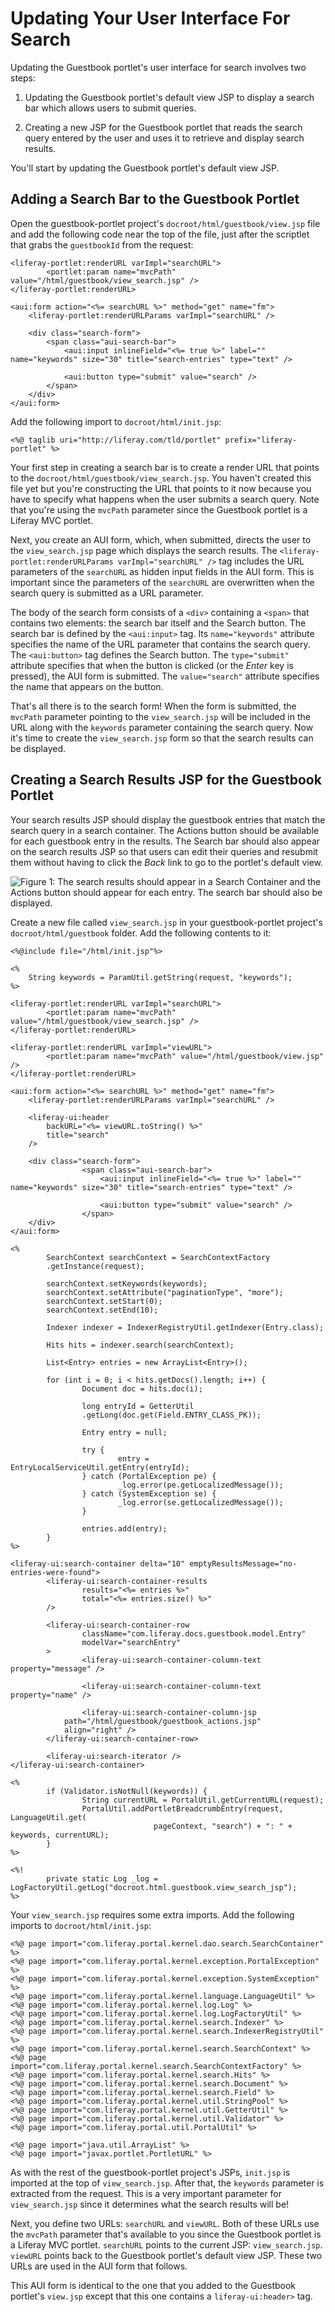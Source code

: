 # Updating Your User Interface For Search

Updating the Guestbook portlet's user interface for search involves two steps:

1. Updating the Guestbook portlet's default view JSP to display a search bar
   which allows users to submit queries.

2. Creating a new JSP for the Guestbook portlet that reads the search query
   entered by the user and uses it to retrieve and display search results.

You'll start by updating the Guestbook portlet's default view JSP.

## Adding a Search Bar to the Guestbook Portlet

Open the guestbook-portlet project's `docroot/html/guestbook/view.jsp` file and
add the following code near the top of the file, just after the scriptlet that
grabs the `guestbookId` from the request:

    <liferay-portlet:renderURL varImpl="searchURL">
            <portlet:param name="mvcPath" value="/html/guestbook/view_search.jsp" />
    </liferay-portlet:renderURL>

    <aui:form action="<%= searchURL %>" method="get" name="fm">
        <liferay-portlet:renderURLParams varImpl="searchURL" />
        
        <div class="search-form">
            <span class="aui-search-bar">
                <aui:input inlineField="<%= true %>" label="" name="keywords" size="30" title="search-entries" type="text" />

                <aui:button type="submit" value="search" />
            </span>
        </div>
    </aui:form>

Add the following import to `docroot/html/init.jsp`:

    <%@ taglib uri="http://liferay.com/tld/portlet" prefix="liferay-portlet" %>

Your first step in creating a search bar is to create a render URL that points
to the `docroot/html/guestbook/view_search.jsp`. You haven't created this file
yet but you're constructing the URL that points to it now because you have to
specify what happens when the user submits a search query. Note that you're
using the `mvcPath` parameter since the Guestbook portlet is a Liferay MVC
portlet.

Next, you create an AUI form, which, when submitted, directs the user to the
`view_search.jsp` page which displays the search results. The
`<liferay-portlet:renderURLParams varImpl="searchURL" />` tag includes the URL
parameters of the `searchURL` as hidden input fields in the AUI form. This is
important since the parameters of the `searchURL` are overwritten when the
search query is submitted as a URL parameter.

The body of the search form consists of a `<div>` containing a `<span>` that
contains two elements: the search bar itself and the Search button. The search
bar is defined by the `<aui:input>` tag. Its `name="keywords"` attribute
specifies the name of the URL parameter that contains the search query. The
`<aui:button>` tag defines the Search button. The `type="submit"` attribute
specifies that when the button is clicked (or the *Enter* key is pressed), the
AUI form is submitted. The `value="search"` attribute specifies the name that
appears on the button.

That's all there is to the search form! When the form is submitted, the
`mvcPath` parameter pointing to the `view_search.jsp` will be included in the
URL along with the `keywords` parameter containing the search query. Now it's
time to create the `view_search.jsp` form so that the search results can be
displayed.

## Creating a Search Results JSP for the Guestbook Portlet

Your search results JSP should display the guestbook entries that match the
search query in a search container. The Actions button should be available for
each guestbook entry in the results. The Search bar should also appear on the
search results JSP so that users can edit their queries and resubmit them
without having to click the *Back* link to go to the portlet's default view.

![Figure 1: The search results should appear in a Search Container and the Actions button should appear for each entry. The search bar should also be displayed.](../../images/guestbook-portlet-search-results.png)

Create a new file called `view_search.jsp` in your guestbook-portlet project's
`docroot/html/guestbook` folder. Add the following contents to it:

    <%@include file="/html/init.jsp"%>

    <%
        String keywords = ParamUtil.getString(request, "keywords");
    %>

    <liferay-portlet:renderURL varImpl="searchURL">
            <portlet:param name="mvcPath" value="/html/guestbook/view_search.jsp" />
    </liferay-portlet:renderURL>

    <liferay-portlet:renderURL varImpl="viewURL">
            <portlet:param name="mvcPath" value="/html/guestbook/view.jsp" />
    </liferay-portlet:renderURL>

    <aui:form action="<%= searchURL %>" method="get" name="fm">
        <liferay-portlet:renderURLParams varImpl="searchURL" />

        <liferay-ui:header
            backURL="<%= viewURL.toString() %>"
            title="search"
        />
        
        <div class="search-form">
                    <span class="aui-search-bar">
                        <aui:input inlineField="<%= true %>" label="" name="keywords" size="30" title="search-entries" type="text" />
                    
                        <aui:button type="submit" value="search" />
                    </span>
        </div>
    </aui:form>

    <%
            SearchContext searchContext = SearchContextFactory
            .getInstance(request);

            searchContext.setKeywords(keywords);
            searchContext.setAttribute("paginationType", "more");
            searchContext.setStart(0);
            searchContext.setEnd(10);
            
            Indexer indexer = IndexerRegistryUtil.getIndexer(Entry.class);

            Hits hits = indexer.search(searchContext);
            
            List<Entry> entries = new ArrayList<Entry>();

            for (int i = 0; i < hits.getDocs().length; i++) {
                    Document doc = hits.doc(i);

                    long entryId = GetterUtil
                    .getLong(doc.get(Field.ENTRY_CLASS_PK));

                    Entry entry = null;
                    
                    try {
                            entry = EntryLocalServiceUtil.getEntry(entryId);
                    } catch (PortalException pe) {
                            _log.error(pe.getLocalizedMessage());
                    } catch (SystemException se) {
                            _log.error(se.getLocalizedMessage());
                    }
                    
                    entries.add(entry);
            }
    %>

    <liferay-ui:search-container delta="10" emptyResultsMessage="no-entries-were-found">
            <liferay-ui:search-container-results
                    results="<%= entries %>"
                    total="<%= entries.size() %>"
            />

            <liferay-ui:search-container-row
                    className="com.liferay.docs.guestbook.model.Entry"
                    modelVar="searchEntry"
            >
                    <liferay-ui:search-container-column-text property="message" />

                    <liferay-ui:search-container-column-text property="name" />
                    
                    <liferay-ui:search-container-column-jsp
                path="/html/guestbook/guestbook_actions.jsp"
                align="right" />
            </liferay-ui:search-container-row>

            <liferay-ui:search-iterator />
    </liferay-ui:search-container>

    <%
            if (Validator.isNotNull(keywords)) {
                    String currentURL = PortalUtil.getCurrentURL(request);
                    PortalUtil.addPortletBreadcrumbEntry(request, LanguageUtil.get(
                                    pageContext, "search") + ": " + keywords, currentURL);
            }
    %>

    <%!
            private static Log _log = LogFactoryUtil.getLog("docroot.html.guestbook.view_search_jsp");
    %>

Your `view_search.jsp` requires some extra imports. Add the following imports to
`docroot/html/init.jsp`:

    <%@ page import="com.liferay.portal.kernel.dao.search.SearchContainer" %>
    <%@ page import="com.liferay.portal.kernel.exception.PortalException" %>
    <%@ page import="com.liferay.portal.kernel.exception.SystemException" %>
    <%@ page import="com.liferay.portal.kernel.language.LanguageUtil" %>
    <%@ page import="com.liferay.portal.kernel.log.Log" %>
    <%@ page import="com.liferay.portal.kernel.log.LogFactoryUtil" %>
    <%@ page import="com.liferay.portal.kernel.search.Indexer" %>
    <%@ page import="com.liferay.portal.kernel.search.IndexerRegistryUtil" %>
    <%@ page import="com.liferay.portal.kernel.search.SearchContext" %>
    <%@ page import="com.liferay.portal.kernel.search.SearchContextFactory" %>
    <%@ page import="com.liferay.portal.kernel.search.Hits" %>
    <%@ page import="com.liferay.portal.kernel.search.Document" %>
    <%@ page import="com.liferay.portal.kernel.search.Field" %>
    <%@ page import="com.liferay.portal.kernel.util.StringPool" %>
    <%@ page import="com.liferay.portal.kernel.util.GetterUtil" %>
    <%@ page import="com.liferay.portal.kernel.util.Validator" %>
    <%@ page import="com.liferay.portal.util.PortalUtil" %>

    <%@ page import="java.util.ArrayList" %>
    <%@ page import="javax.portlet.PortletURL" %>

As with the rest of the guestbook-portlet project's JSPs, `init.jsp` is imported
at the top of `view_search.jsp`. After that, the `keywords` parameter is
extracted from the request. This is a very important parameter for
`view_search.jsp` since it determines what the search results will be!

Next, you define two URLs: `searchURL` and `viewURL`. Both of these URLs use the
`mvcPath` parameter that's available to you since the Guestbook portlet is a
Liferay MVC portlet. `searchURL` points to the current JSP: `view_search.jsp`.
`viewURL` points back to the Guestbook portlet's default view JSP. These two
URLs are used in the AUI form that follows.

This AUI form is identical to the one that you added to the Guestbook portlet's
`view.jsp` except that this one contains a `liferay-ui:header>` tag. 
